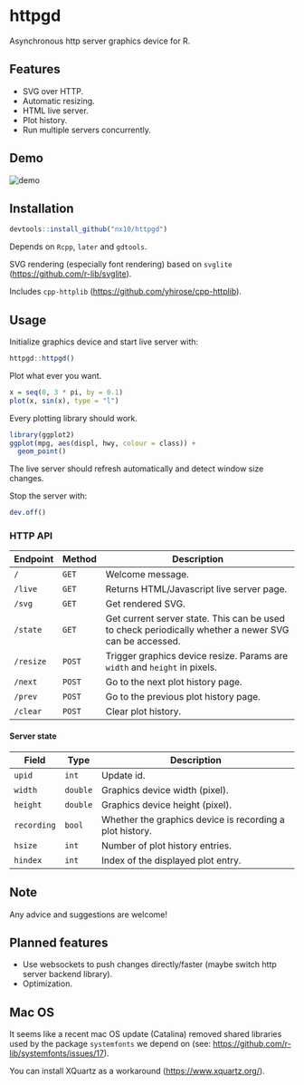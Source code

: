 # httpgd

Asynchronous http server graphics device for R.

## Features

* SVG over HTTP.
* Automatic resizing.
* HTML live server.
* Plot history.
* Run multiple servers concurrently.

## Demo

![demo](https://user-images.githubusercontent.com/33600480/83210273-b4c29100-a15a-11ea-8757-052dcf259a1c.gif)

## Installation

```R
devtools::install_github("nx10/httpgd")
```

Depends on `Rcpp`, `later` and `gdtools`.

SVG rendering (especially font rendering) based on `svglite` (https://github.com/r-lib/svglite).

Includes `cpp-httplib` (https://github.com/yhirose/cpp-httplib).

## Usage

Initialize graphics device and start live server with:

```R
httpgd::httpgd()
```

Plot what ever you want.

```R
x = seq(0, 3 * pi, by = 0.1)
plot(x, sin(x), type = "l")
```

Every plotting library should work.

```R
library(ggplot2)
ggplot(mpg, aes(displ, hwy, colour = class)) +
  geom_point()
```

The live server should refresh automatically and detect window size changes.

Stop the server with:

```R
dev.off()
```

### HTTP API

| Endpoint  | Method | Description |
|-----------|--------|-------------|
| `/`       | `GET`  | Welcome message. |
| `/live`   | `GET`  | Returns HTML/Javascript live server page. |
| `/svg`    | `GET`  | Get rendered SVG. |
| `/state`  | `GET`  | Get current server state. This can be used to check periodically whether a newer SVG can be accessed. |
| `/resize` | `POST` | Trigger graphics device resize. Params are `width` and `height` in pixels. |
| `/next`   | `POST` | Go to the next plot history page. |
| `/prev`   | `POST` | Go to the previous plot history page. |
| `/clear`  | `POST` | Clear plot history. |

#### Server state

| Field       | Type     | Description |
|-------------|----------|-------------|
| `upid`      | `int`    | Update id. |
| `width`     | `double` | Graphics device width (pixel). |
| `height`    | `double` | Graphics device height (pixel). |
| `recording` | `bool`   | Whether the graphics device is recording a plot history. |
| `hsize`     | `int`    | Number of plot history entries. |
| `hindex`    | `int`    | Index of the displayed plot entry. |


## Note

Any advice and suggestions are welcome!

## Planned features

* Use websockets to push changes directly/faster (maybe switch http server backend library).
* Optimization.

## Mac OS

It seems like a recent mac OS update (Catalina) removed shared libraries used by the package `systemfonts` we depend on (see: https://github.com/r-lib/systemfonts/issues/17).

You can install XQuartz as a workaround (https://www.xquartz.org/).